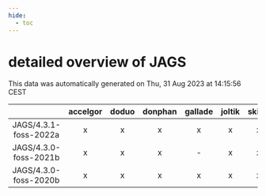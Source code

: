 ```yaml
---
hide:
  - toc
---
```


detailed overview of JAGS
=========================


This data was automatically generated on Thu, 31 Aug 2023 at 14:15:56 CEST  

| |accelgor|doduo|donphan|gallade|joltik|skitty|swalot|victini|
| :---: | :---: | :---: | :---: | :---: | :---: | :---: | :---: | :---: |
|JAGS/4.3.1-foss-2022a|x|x|x|x|x|x|x|x|
|JAGS/4.3.0-foss-2021b|x|x|x|-|x|x|x|x|
|JAGS/4.3.0-foss-2020b|x|x|x|x|x|x|x|x|
